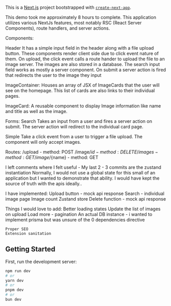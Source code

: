 This is a [Next.js](https://nextjs.org) project bootstrapped with [`create-next-app`](https://nextjs.org/docs/app/api-reference/cli/create-next-app).

This demo took me approximately 8 hours to complete. This application utilizes various NextJs features,  most notably RSC (React Server Components), route handlers, and server actions.

Components: 

Header
It has a simple input field in the header along with a file upload button. These components render client side due to click event nature of them. On upload, the click event calls a route hander to upload the file to an image server. The images are also stored in a database.
The search input field works as mostly a server component. On submit a server action is fired that redirects the user to the image they input

ImageContainer:
Houses an array of JSX of ImageCards that the user will see on the homepage. This list of cards are also links to their individual pages.

ImageCard:
A reusable component to display Image information like name and title as well as the image.

Forms:
Search
Takes an input from a user and fires a server action on submit. The server action will redirect to the individual card page.

Simple
Take a click event from a user to trigger a file upload. The component will only accept images. 

Routes:
    /upload - method: POST
    /image/${id} - method: DELETE
    /images - method: GET
    /image/${name} - method: GET

I left comments where I felt useful - My last 2 - 3 commits are the zustand instantiation
Normally, I would not use a global state for this small of an application but I wanted to demonstrate that ability.
I would have kept the source of truth with the apis ideally..

I have implemented:
Upload button - mock api response
Search - individual image page
Image count
Zustand store 
Delete function - mock api response

Things I would love to add:
    Better loading states
    Update the list of images on upload
    Load more - pagination
    An actual DB instance - i wanted to implement prisma but was unsure of the 0 dependencies directive

    Proper SEO
    Extension sanitation 

## Getting Started

First, run the development server:

```bash
npm run dev
# or
yarn dev
# or
pnpm dev
# or
bun dev
```

